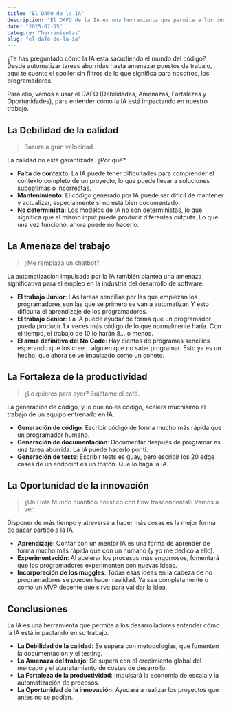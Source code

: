 ```yaml
---
title: "El DAFO de la IA"
description: "El DAFO de la IA es una herramienta que permite a los desarrolladores entender cómo la IA está impactando en su trabajo."
date: "2025-02-15"
category: "herramientas"
slug: "el-dafo-de-la-ia"
---
```


¿Te has preguntado cómo la IA está sacudiendo el mundo del código? Desde automatizar tareas aburridas hasta amenazar puestos de trabajo, aquí te cuento el spoiler sin filtros de lo que significa para nosotros, los programadores.

Para ello, vamos a usar el DAFO (Debilidades, Amenazas, Fortalezas y Oportunidades), para entender cómo la IA está impactando en nuestro trabajo.

## La Debilidad de la calidad

> Basura a gran velocidad.

La calidad no está garantizada. ¿Por qué?

- **Falta de contexto**: La IA puede tener dificultades para comprender el contexto completo de un proyecto, lo que puede llevar a soluciones subóptimas o incorrectas.
- **Mantenimiento**: El código generado por IA puede ser difícil de mantener y actualizar, especialmente si no está bien documentado.
- **No determinista**: Los modelos de IA no son deterministas, lo que significa que el mismo input puede producir diferentes outputs. Lo que una vez funcionó, ahora puede no hacerlo.

## La Amenaza del trabajo

> ¿Me remplaza un chatbot?

La automatización impulsada por la IA también plantea una amenaza significativa para el empleo en la industria del desarrollo de software.

- **El trabajo Junior**: LAs tareas sencillas por las que empiezan los programadores son las que se primero se van a automatizar. Y esto dificulta el aprendizaje de los programadores.
- **El trabajo Senior**: La IA puede ayudar de forma que un programador pueda producir 1.x veces más código de lo que normalmente haría. Con el tiempo, el trabajo de 10 lo harán 8... o menos.
- **El arma definitiva del No Code**: Hay cientos de programas sencillos esperando que los cree... alguien que no sabe programar. Esto ya es un hecho, que ahora se ve impulsado como un cohete.

## La Fortaleza de la productividad

> ¿Lo quieres para ayer? Sujétame el café.

La generación de código, y lo que no es código, acelera muchísimo el trabajo de un equipo entrenado en IA.

- **Generación de código**: Escribir código de forma mucho más rápida que un programador humano.
- **Generación de documentación**: Documentar después de programar es una tarea aburrida. La IA puede hacerlo por ti.
- **Generación de tests**: Escribir tests es guay, pero escribir los 20 edge cases de un endpoint es un tostón. Que lo haga la IA.

## La Oportunidad de la innovación

> ¿Un Hola Mundo cuántico holístico con flow trascendental? Vamos a ver.

Disponer de más tiempo y atreverse a hacer más cosas es la mejor forma de sacar partido a la IA.

- **Aprendizaje**: Contar con un mentor IA es una forma de aprender de forma mucho más rápida que con un humano (y yo me dedico a ello).
- **Experimentación**: Al acelerar los procesos más engorrosos, fomentará que los programadores experimenten con nuevas ideas.
- **Incorporación de los muggles**: Todas esas ideas en la cabeza de no programadores se pueden hacer realidad. Ya sea completamente o como un MVP decente que sirva para validar la idea.

## Conclusiones

La IA es una herramienta que permite a los desarrolladores entender cómo la IA está impactando en su trabajo.

- **La Debilidad de la calidad**: Se supera con metodologías, que fomenten la documentación y el testing.
- **La Amenaza del trabajo**: Se supera con el crecimiento global del mercado y el abaratamiento de costes de desarrollo.
- **La Fortaleza de la productividad**: Impulsará la economía de escala y la automatización de procesos.
- **La Oportunidad de la innovación**: Ayudará a realizar los proyectos que antes no se podían.
